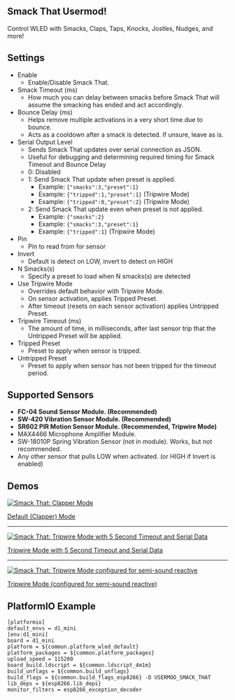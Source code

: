 Smack That Usermod!
---
Control WLED with Smacks, Claps, Taps, Knocks, Jostles, Nudges, and more!


Settings
---
* Enable
  * Enable/Disable Smack That.
* Smack Timeout (ms)
  * How much you can delay between smacks before Smack That will assume the smacking has ended and act accordingly.
* Bounce Delay (ms)
  * Helps remove multiple activations in a very short time due to bounce.
  * Acts as a cooldown after a smack is detected. If unsure, leave as is.
* Serial Output Level
  * Sends Smack That updates over serial connection as JSON.
  * Useful for debugging and determining required timing for Smack Timeout and Bounce Delay
  * 0: Disabled
  * 1: Send Smack That update when preset is applied.
    * Example: ```{"smacks":3,"preset":1}```
    * Example: ```{"tripped":1,"preset":1}``` (Tripwire Mode)
    * Example: ```{"tripped":0,"preset":2}``` (Tripwire Mode)
  * 2: Send Smack That update even when preset is not applied.
    * Example: ```{"smacks":2}```
    * Example: ```{"smacks":3,"preset":1}```
    * Example: ```{"tripped":1}``` (Tripwire Mode)
* Pin
  * Pin to read from for sensor
* Invert
  * Default is detect on LOW, invert to detect on HIGH
* N Smacks(s)
  * Specify a preset to load when N smacks(s) are detected
* Use Tripwire Mode
  * Overrides default behavior with Tripwire Mode.
  * On sensor activation, applies Tripped Preset.
  * After timeout (resets on each sensor activation) applies Untripped Preset.
* Tripwire Timeout (ms)
  * The amount of time, in milliseconds, after last sensor trip that the Untripped Preset will be applied.
* Tripped Preset
  * Preset to apply when sensor is tripped.
* Untripped Preset
  * Preset to apply when sensor has not been tripped for the timeout period.

Supported Sensors
---
* **FC-04 Sound Sensor Module. (Recommended)**
* **SW-420 Vibration Sensor Module. (Recommended)**
* **SR602 PIR Motion Sensor Module. (Recommended, Tripwire Mode)**
* MAX4466 Microphone Amplifier Module.
* SW-18010P Spring Vibration Sensor (not in module). Works, but not recommended.
* Any other sensor that pulls LOW when activated. (or HIGH if Invert is enabled)


Demos
---
[![Smack That: Clapper Mode](https://img.youtube.com/vi/mRhMShXGT5s/0.jpg)](https://www.youtube.com/watch?v=mRhMShXGT5s)

[Default (Clapper) Mode](https://www.youtube.com/watch?v=mRhMShXGT5s)

---

[![Smack That: Tripwire Mode with 5 Second Timeout and Serial Data](https://img.youtube.com/vi/7et_k5QZZco/0.jpg)](https://www.youtube.com/watch?v=7et_k5QZZco)

[Tripwire Mode with 5 Second Timeout and Serial Data](https://www.youtube.com/watch?v=7et_k5QZZco)

---

[![Smack That: Tripwire Mode configured for semi-sound reactive](https://img.youtube.com/vi/cBBUQdeMTcY/0.jpg)](https://www.youtube.com/watch?v=cBBUQdeMTcY)

[Tripwire Mode (configured for semi-sound reactive)](https://www.youtube.com/watch?v=cBBUQdeMTcY)






PlatformIO Example
---
```
[platformio]
default_envs = d1_mini
[env:d1_mini]
board = d1_mini
platform = ${common.platform_wled_default}
platform_packages = ${common.platform_packages}
upload_speed = 115200
board_build.ldscript = ${common.ldscript_4m1m}
build_unflags = ${common.build_unflags}
build_flags = ${common.build_flags_esp8266} -D USERMOD_SMACK_THAT
lib_deps = ${esp8266.lib_deps}
monitor_filters = esp8266_exception_decoder
```
